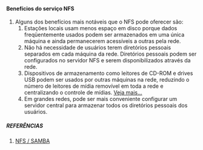 <!-- markdownlint-disable-next-line -->
#### Benefícios do serviço NFS

1. Alguns dos benefícios mais notáveis que o NFS pode oferecer são:
   1. Estações locais usam menos espaço em disco porque dados freqüentemente usados podem ser armazenados em uma única máquina e ainda permanecerem acessíveis a outras pela rede.
   2. Não há necessidade de usuários terem diretórios pessoais separados em cada máquina da rede. Diretórios pessoais podem ser configurados no servidor NFS e serem disponibilizados através da rede.
   3. Dispositivos de armazenamento como leitores de CD-ROM e drives USB podem ser usados por outras máquinas na rede, reduzindo o número de leitores de mídia removível em toda a rede e centralizando o controle de mídias. [Veja mais...](https://cooperati.com.br/2012/03/compartilhando-com-nfs/#:~:text=Alguns%20dos%20benef%C3%ADcios%20mais%20not%C3%A1veis,acess%C3%ADveis%20a%20outras%20pela%20rede.)
   4. Em grandes redes, pode ser mais conveniente configurar um servidor central para armazenar todos os diretórios pessoais dos usuários.

##### REFERÊNCIAS

1. [NFS / SAMBA](https://wiki.sj.ifsc.edu.br/images/0/0e/SMB_e_NFS_-_apresenta%C3%A7%C3%A3oARC.pdf)
